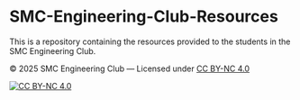 # SMC-Engineering-Club-Resources
This is a repository containing the resources provided to the students in the SMC Engineering Club.





&copy; 2025 SMC Engineering Club — Licensed under [CC BY-NC 4.0](https://creativecommons.org/licenses/by-nc/4.0/)

[![CC BY-NC 4.0][cc-by-nc-svg]][cc-by-nc]

[cc-by-nc]: https://creativecommons.org/licenses/by-nc/4.0/
[cc-by-nc-svg]: https://mirrors.creativecommons.org/presskit/buttons/88x31/svg/by-nc.svg
